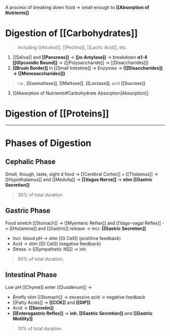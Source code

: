 A process of breaking down food -> small enough to **[[Absorption of Nutrients]]**

# Digestion of [[Carbohydrates]]
> including [[Alcohol]], [[Pectins]], [[Lactic Acid]], etc.
1. [[Saliva]] and **[[Pancreas]]** -> **[[α-Amylase]]** -> breakdown **α1-4 [[Glycosidic Bound]]** -> ([[Polysaccharide]] -> [[Disaccharides]])
2. **[[Brush Border]]** in [[Small Intestine]] -> Enzymes -> **([[Disaccharides]] -> [[Monosaccharides]])**
> i.e., **[[Isomaltase]]**, **[[Maltase]]**, **[[Lactase]]**, and **[[Sucrase]]**
3. [[Absorption of Nutrients#Carbohydrate Absorption|Absorption]]

# Digestion of [[Proteins]]

---
# Phases of Digestion
## Cephalic Phase
Smell, though, taste, sight d food -> [[Cerebral Cortex]] + [[Thalamus]] -> [[Hypothalamus]] and [[Medulla]] -> **[[Vagus Nerve]]** -> **stim [[Gastric Secretion]]**
> 30% of total duration

## Gastric Phase
Food stretch [[Stomach]] -> [[Myenteric Reflex]] and [[Vago-vagal Reflex]] -> [[Histamine]] and [[Gastrin]] release -> incr. **[[Gastric Secretion]]**
- Incr. blood pH -> stim [[G Cell]] (postitive feedback)
- Acid -> stim [[D Cell]] (negative feedback)
- Stress -> [[Sympathetic NS]] -> inh.
> 60% of total duration; 

## Intestinal Phase
Low pH [[Chyme]] enter [[Duodenum]] ->
- Briefly stim [[Stomach]] -> excessive acid -> negative feedback 
- [[Fatty Acids]] -> **[[CCK]]** and **[[GIP]]**
- Acid -> **[[Secretin]]**
- **[[Enterogastric Reflex]]**
-> **inh. [[Gastric Secretion]]** and **[[Gastric Motility]]**
> 10% of total duration